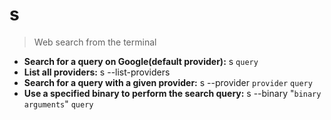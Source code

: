 # s
> Web search from the terminal
- **Search for a query on Google(default provider):**
s `query`
- **List all providers:**
s --list-providers
- **Search for a query with a given provider:**
s --provider `provider` `query`
- **Use a specified binary to perform the search query:**
s --binary "`binary` `arguments`" `query`
